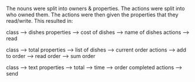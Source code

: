 The nouns were split into owners & properties.
The actions were split into who owned them.
The actions were then given the properties that they read/write.
This resulted in:

class       --> dishes
properties  --> cost of dishes
            --> name of dishes
actions     --> read

class       --> total
properties  --> list of dishes
            --> current order
actions     --> add to order
            --> read order
            --> sum order

class       --> text
properties  --> total
            --> time
            --> order completed
actions     --> send
